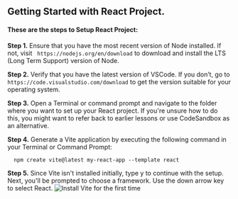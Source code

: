 ## Getting Started with React Project.

#### These are the steps to Setup React Project:
**Step 1.** Ensure that you have the most recent version of Node installed. If not, visit ``` https://nodejs.org/en/download``` to download and install the LTS (Long Term Support) version of Node.  

**Step 2.** Verify that you have the latest version of VSCode. If you don’t, go to ``` https://code.visualstudio.com/download ``` to get the version suitable for your operating system.  
    
**Step 3.** Open a Terminal or command prompt and navigate to the folder where you want to set up your React project. If you're unsure how to do this, you might want to refer back to earlier lessons or use CodeSandbox as an alternative.
  
**Step 4.** Generate a Vite application by executing the following command in your Terminal or Command Prompt:
```http
  npm create vite@latest my-react-app --template react
```
**Step 5.** Since Vite isn't installed initially, type y to continue with the setup. Next, you'll be prompted to choose a framework. Use the down arrow key to select React.
![Install Vite for the first time](assets/logo.png)